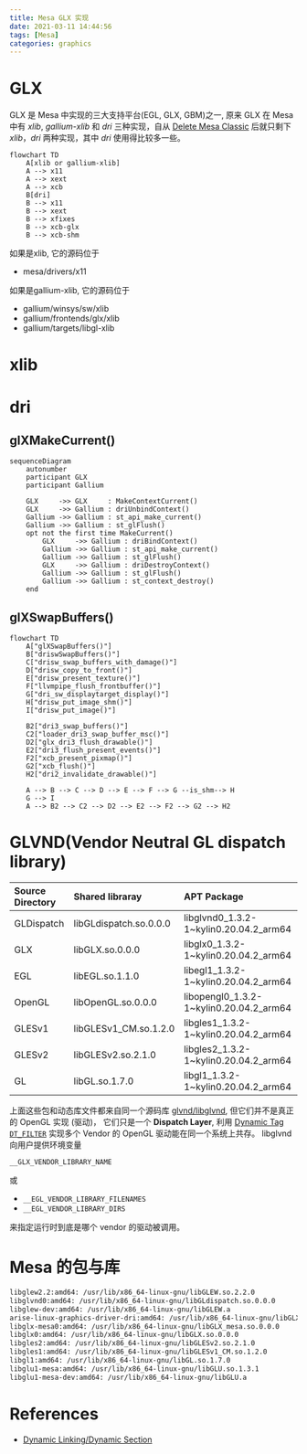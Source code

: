 ```yaml
---
title: Mesa GLX 实现
date: 2021-03-11 14:44:56
tags: [Mesa]
categories: graphics
---
```


# GLX

GLX 是 Mesa 中实现的三大支持平台(EGL, GLX, GBM)之一, 原来 GLX 在 Mesa 中有 *xlib*, *gallium-xlib* 和 *dri* 三种实现，自从 [Delete Mesa Classic](https://gitlab.freedesktop.org/mesa/mesa/-/merge_requests/10153) 后就只剩下 *xlib*，*dri* 两种实现，其中 *dri* 使用得比较多一些。

<!--more-->

```mermaid
flowchart TD
    A[xlib or gallium-xlib]
    A --> x11
    A --> xext
    A --> xcb
    B[dri]
    B --> x11
    B --> xext
    B --> xfixes
    B --> xcb-glx
    B --> xcb-shm
```

如果是xlib, 它的源码位于
- mesa/drivers/x11 

如果是gallium-xlib, 它的源码位于
- gallium/winsys/sw/xlib
- gallium/frontends/glx/xlib
- gallium/targets/libgl-xlib

# xlib

# dri

## glXMakeCurrent()

```mermaid
sequenceDiagram
    autonumber
    participant GLX
    participant Gallium

    GLX     ->> GLX     : MakeContextCurrent()
    GLX     ->> Gallium : driUnbindContext()
    Gallium ->> Gallium : st_api_make_current()
    Gallium ->> Gallium : st_glFlush()
    opt not the first time MakeCurrent()
        GLX     ->> Gallium : driBindContext()
        Gallium ->> Gallium : st_api_make_current()
        Gallium ->> Gallium : st_glFlush()
        GLX     ->> Gallium : driDestroyContext()
        Gallium ->> Gallium : st_glFlush()
        Gallium ->> Gallium : st_context_destroy()
    end
```

## glXSwapBuffers()

```mermaid
flowchart TD
    A["glXSwapBuffers()"]
    B["driswSwapBuffers()"]
    C["drisw_swap_buffers_with_damage()"]
    D["drisw_copy_to_front()"]
    E["drisw_present_texture()"]
    F["llvmpipe_flush_frontbuffer()"]
    G["dri_sw_displaytarget_display()"]
    H["drisw_put_image_shm()"]
    I["drisw_put_image()"]

    B2["dri3_swap_buffers()"]
    C2["loader_dri3_swap_buffer_msc()"]
    D2["glx_dri3_flush_drawable()"]
    E2["dri3_flush_present_events()"]
    F2["xcb_present_pixmap()"]
    G2["xcb_flush()"]
    H2["dri2_invalidate_drawable()"]

    A --> B --> C --> D --> E --> F --> G --is_shm--> H
    G --> I
    A --> B2 --> C2 --> D2 --> E2 --> F2 --> G2 --> H2
```

# GLVND(Vendor Neutral GL dispatch library)

| Source Directory |  Shared libraray       | APT Package                            |
|:-----------------|:-----------------------|:---------------------------------------|
| GLDispatch       | libGLdispatch.so.0.0.0 | libglvnd0_1.3.2-1~kylin0.20.04.2_arm64 |
| GLX              | libGLX.so.0.0.0        | libglx0_1.3.2-1~kylin0.20.04.2_arm64   |
| EGL              | libEGL.so.1.1.0        | libegl1_1.3.2-1~kylin0.20.04.2_arm64   |
| OpenGL           | libOpenGL.so.0.0.0     | libopengl0_1.3.2-1~kylin0.20.04.2_arm64|
| GLESv1           | libGLESv1_CM.so.1.2.0  | libgles1_1.3.2-1~kylin0.20.04.2_arm64  |
| GLESv2           | libGLESv2.so.2.1.0     | libgles2_1.3.2-1~kylin0.20.04.2_arm64  |
| GL               | libGL.so.1.7.0         | libgl1_1.3.2-1~kylin0.20.04.2_arm64    |

上面这些包和动态库文件都来自同一个源码库 [glvnd/libglvnd](https://gitlab.freedesktop.org/glvnd/libglvnd), 但它们并不是真正的 OpenGL 实现 (驱动)， 它们只是一个 **Dispatch Layer**, 利用 [Dynamic Tag `DT_FILTER`](https://docs.oracle.com/cd/E19683-01/817-3677/6mj8mbtbr/index.html#chapter4-31738) 实现多个 Vendor 的 OpenGL 驱动能在同一个系统上共存。 libglvnd 向用户提供环境变量

`__GLX_VENDOR_LIBRARY_NAME`

或

- `__EGL_VENDOR_LIBRARY_FILENAMES`
- `__EGL_VENDOR_LIBRARY_DIRS`

来指定运行时到底是哪个 vendor 的驱动被调用。

# Mesa 的包与库

```bash find /usr -path /usr/share -prune -o -name 'libGL*' -type f -exec dpkg -S {} \;
libglew2.2:amd64: /usr/lib/x86_64-linux-gnu/libGLEW.so.2.2.0
libglvnd0:amd64: /usr/lib/x86_64-linux-gnu/libGLdispatch.so.0.0.0
libglew-dev:amd64: /usr/lib/x86_64-linux-gnu/libGLEW.a
arise-linux-graphics-driver-dri:amd64: /usr/lib/x86_64-linux-gnu/libGLX_arise.so.0.0.0
libglx-mesa0:amd64: /usr/lib/x86_64-linux-gnu/libGLX_mesa.so.0.0.0
libglx0:amd64: /usr/lib/x86_64-linux-gnu/libGLX.so.0.0.0
libgles2:amd64: /usr/lib/x86_64-linux-gnu/libGLESv2.so.2.1.0
libgles1:amd64: /usr/lib/x86_64-linux-gnu/libGLESv1_CM.so.1.2.0
libgl1:amd64: /usr/lib/x86_64-linux-gnu/libGL.so.1.7.0
libglu1-mesa:amd64: /usr/lib/x86_64-linux-gnu/libGLU.so.1.3.1
libglu1-mesa-dev:amd64: /usr/lib/x86_64-linux-gnu/libGLU.a
```

# References
- [Dynamic Linking/Dynamic Section](https://docs.oracle.com/cd/E19683-01/817-3677/chapter6-42444/index.html)
